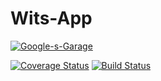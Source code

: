 # Wits-App
[![Google-s-Garage](https://circleci.com/gh/Google-s-Garage/Wits-App.svg?style=svg)](https://app.circleci.com/github/Google-s-Garage/Wits-App/pipelines)

[![Coverage Status](https://coveralls.io/repos/github/Google-s-Garage/Wits-App/badge.svg?branch=master)](https://coveralls.io/github/Google-s-Garage/Wits-App?branch=master)
[![Build Status](https://travis-ci.com/KatlegoPenyenye/Wits-App.svg?branch=master)](https://travis-ci.com/KatlegoPenyenye/Wits-App)
